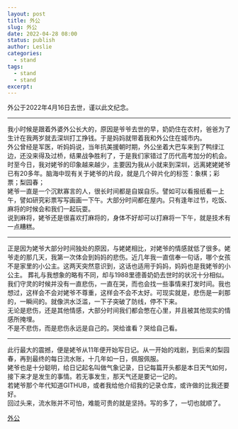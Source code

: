 ```yaml
---
layout: post
title: 外公
slug: 外公
date: 2022-04-28 08:00
status: publish
author: Leslie
categories: 
  - stand 
tags:
  - stand 
  - stand 
excerpt: 
---
```


外公于2022年4月16日去世，谨以此文纪念。  

---

我小时候是跟着外婆外公长大的，原因是爷爷去世的早，奶奶住在农村，爸爸为了生计在我两岁就去深圳打工挣钱。于是妈妈就带着我和外公住在城市内。  
外公曾经是军医，听妈妈说，当年抗美援朝时期，外公坐着大巴车来到了鸭绿江边，还没来得及过桥，结果战争胜利了，于是我们家错过了历代高考加分的机会。  
时至今日，我对姥爷的印象越来越少，主要因为我从小就来到深圳，远离姥姥姥爷已有20多年。脑海中现有关于姥爷的片段，就是几个碎片化的标签：象棋；彩票；梨园春；  
姥爷一直是一个沉默寡言的人，很长时间都是自娱自乐。譬如可以看报纸看一上午，譬如研究彩票写写画画一下午。大部分时间都在屋内。只有逢年过节，吃饭、麻将的时候会和我们一起玩耍。  
说到麻将，姥爷还是很喜欢打麻将的，身体不好却可以打麻将一下午，就是技术有一点糟糕。  

---

正是因为姥爷大部分时间独处的原因，与姥姥相比，对姥爷的情感就低了很多。姥爷走的那几天，我第一次体会到妈妈的悲伤。近几年我一直信奉一句话，哪个女孩不是家里的小公主。这两天突然意识到，这话也适用于妈妈，妈妈也是我姥爷的小公主。
葬礼与我想象的略有不同，却与1988里德善奶奶去世时的状况十分相似。我们守灵的时候并没有一直悲伤，一直在哭，而也会找一些事情来打发时间。我也想过，这样会不会对姥爷不尊重，这样会不会不太好。可现实就是，悲伤是一刹那的，一瞬间的。就像洪水泛滥，一下子突破了防线，停不下来。  
无论是悲伤，还是其他情感，大部分时间我们都会憋在心里，并且被其他现实的情感所掩埋。  
不是不悲伤，而是悲伤永远是自己的。哭给谁看？哭给自己看。  

---

此行最大的震撼，便是姥爷从11年便开始写日记。从一开始的戏剧，到后来的梨园春，再到最终的每日流水账，十几年如一日，佩服佩服。  
姥爷也是十分聪明，给日记起名叫做气象记录，日记每篇开头都是本日天气如何，接下来才是发生的事情。若无事发生，那天气还是要记一记的。  
若姥爷那个年代知道GITHUB，或者我给他介绍我的记录仓库，或许做的比我还要好。  
回过头来，流水账并不可怕，难能可贵的就是坚持。写的多了，一切也就顺了。  

[外公](https://github.com/lesnolie/Marverick/issues/7)


